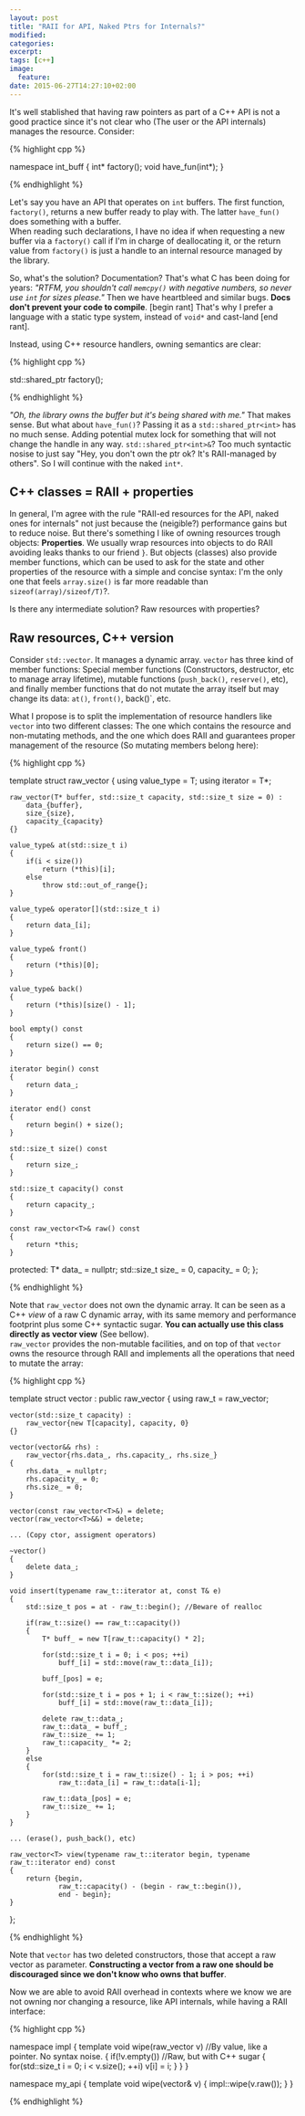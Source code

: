 ```yaml
---
layout: post
title: "RAII for API, Naked Ptrs for Internals?"
modified:
categories: 
excerpt:
tags: [c++]
image:
  feature:
date: 2015-06-27T14:27:10+02:00
---
```


It's well stablished that having raw pointers as part of a C++ API is not a good practice since it's not clear who (The user or the API internals) manages the resource. Consider:

{% highlight cpp %}

namespace int_buff
{
    int* factory();
    void have_fun(int*);
}

{% endhighlight %}

Let's say you have an API that operates on `int` buffers. The first function, `factory()`, returns a new buffer ready to play with. The latter `have_fun()` does something with a buffer.  
When reading such declarations, I have no idea if when requesting a new buffer via a `factory()` call if I'm in charge of deallocating it, or the return value from `factory()` is just a handle to an internal resource managed by the library. 

So, what's the solution? Documentation? That's what C has been doing for years: *"RTFM, you shouldn't call `memcpy()` with negative numbers, so never use `int` for sizes please."* Then we have heartbleed and similar bugs. **Docs don't prevent your code to compile**. [begin rant] That's why I prefer a language with a static type system, instead of `void*` and cast-land [end rant].

Instead, using C++ resource handlers, owning semantics are clear:

{% highlight cpp %}

std::shared_ptr<int> factory();

{% endhighlight %}

*"Oh, the library owns the buffer but it's being shared with me."* That makes sense. But what about `have_fun()`? Passing it as a `std::shared_ptr<int>` has no much sense. Adding potential mutex lock for something that will not change the handle in any way. `std::shared_ptr<int>&`? Too much syntactic nosise to just say "Hey, you don't own the ptr ok? It's RAII-managed by others". So I will continue with the naked `int*`.

## C++ classes = RAII + properties

In general, I'm agree with the rule "RAII-ed resources for the API, naked ones for internals" not just because the (neigible?) performance gains but to reduce noise. But there's something I like of owning resources trough objects: **Properties**. We usually wrap resources into objects to do RAII avoiding leaks thanks to our friend `}`. But objects (classes) also provide member functions, which can be used to ask for the state and other properties of the resource with a simple and concise syntax: I'm the only one that feels `array.size()` is far more readable than `sizeof(array)/sizeof/T)`?.

Is there any intermediate solution? Raw resources with properties?

## Raw resources, C++ version

Consider `std::vector`. It manages a dynamic array. `vector` has three kind of member functions: Special member functions (Constructors, destructor, etc to manage array lifetime), mutable functions (`push_back()`, `reserve()`, etc), and finally member functions that do not mutate the array itself but may change its data: `at()`, `front()`, back()`, etc.

What I propose is to split the implementation of resource handlers like `vector` into two different classes: The one which contains the resource and non-mutating methods, and the one which does RAII and guarantees proper management of the resource (So mutating members belong here):

{% highlight cpp %}

template<typename T>
struct raw_vector
{
    using value_type = T;
    using iterator = T*;

    raw_vector(T* buffer, std::size_t capacity, std::size_t size = 0) :
        data_{buffer},
        size_{size},
        capacity_{capacity}
    {}

    value_type& at(std::size_t i)
    {
        if(i < size())
            return (*this)[i];
        else
            throw std::out_of_range{};
    }

    value_type& operator[](std::size_t i)
    {
        return data_[i];
    }

    value_type& front()
    {
        return (*this)[0];
    }

    value_type& back()
    {
        return (*this)[size() - 1];
    }
    
    bool empty() const
    {
        return size() == 0;
    }

    iterator begin() const
    {
        return data_;
    }

    iterator end() const
    {
        return begin() + size();
    }

    std::size_t size() const
    {
        return size_;
    }

    std::size_t capacity() const
    {
        return capacity_;
    }

    const raw_vector<T>& raw() const
    {
        return *this;
    }

protected:
    T* data_ = nullptr;
    std::size_t size_ = 0, capacity_ = 0; 
};

{% endhighlight %}

Note that `raw_vector` does not own the dynamic array. It can be seen as a C++ *view* of a raw C dynamic array, with its same memory and performance footprint plus some C++ syntactic sugar. **You can actually use this class directly as vector view** (See bellow).  
`raw_vector` provides the non-mutable facilities, and on top of that `vector` owns the resource through RAII and implements all the operations that need to mutate the array:

{% highlight cpp %}

template<typename T>
struct vector : public raw_vector<T>
{
    using raw_t = raw_vector<T>;

    vector(std::size_t capacity) :
        raw_vector{new T[capacity], capacity, 0}
    {}

    vector(vector&& rhs) :
        raw_vector{rhs.data_, rhs.capacity_, rhs.size_}
    {
        rhs.data_ = nullptr;
        rhs.capacity_ = 0;
        rhs.size_ = 0;          
    }

    vector(const raw_vector<T>&) = delete;
    vector(raw_vector<T>&&) = delete;

    ... (Copy ctor, assigment operators)

    ~vector()
    {
        delete data_;
    }

    void insert(typename raw_t::iterator at, const T& e)
    {
        std::size_t pos = at - raw_t::begin(); //Beware of realloc

        if(raw_t::size() == raw_t::capacity())
        {
            T* buff_ = new T[raw_t::capacity() * 2];

            for(std::size_t i = 0; i < pos; ++i)
                buff_[i] = std::move(raw_t::data_[i]);

            buff_[pos] = e;

            for(std::size_t i = pos + 1; i < raw_t::size(); ++i)
                buff_[i] = std::move(raw_t::data_[i]);

            delete raw_t::data_;
            raw_t::data_ = buff_;
            raw_t::size_ += 1;
            raw_t::capacity_ *= 2;
        }
        else
        {
            for(std::size_t i = raw_t::size() - 1; i > pos; ++i)
                raw_t::data_[i] = raw_t::data[i-1];

            raw_t::data_[pos] = e;
            raw_t::size_ += 1;
        }
    }

    ... (erase(), push_back(), etc)

    raw_vector<T> view(typename raw_t::iterator begin, typename raw_t::iterator end) const
    {
        return {begin, 
                raw_t::capacity() - (begin - raw_t::begin()),
                end - begin};
    }
};

{% endhighlight %}

Note that `vector` has two deleted constructors, those that accept a raw vector as parameter. **Constructing a vector from a raw one should be discouraged since we don't know who owns that buffer**.

Now we are able to avoid RAII overhead in contexts where we know we are not owning nor changing a resource, like API internals, while having a RAII interface:

{% highlight cpp %}

namespace impl
{
    template<typename T>
    void wipe(raw_vector<T> v) //By value, like a pointer. No syntax noise. 
    {
        if(!v.empty()) //Raw, but with C++ sugar
        {
            for(std::size_t i = 0; i < v.size(); ++i)
                v[i] = i;
        }
    }
}

namespace my_api
{
    template<typename T>
    void wipe(vector<T>& v)
    {
        impl::wipe(v.raw());
    }
}

{% endhighlight %}